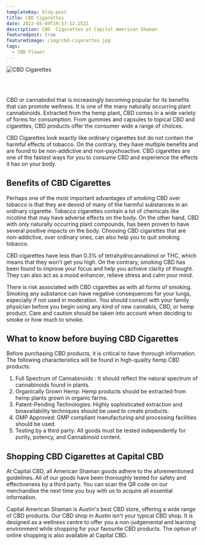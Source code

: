 ```yaml
---
templateKey: blog-post
title: CBD Cigarettes
date: 2022-05-09T19:57:12.252Z
description: CBD  Cigarettes at Capital American Shaman
featuredpost: true
featuredimage: /img/cbd-cigarettes.jpg
tags:
  - CBD Flower
---
```

![CBD Cigarettes](/img/cbd-cigarettes.jpg "CBD Cigarettes")

<Br><Br>

CBD or cannabidiol that is increasingly becoming popular for its benefits that can promote wellness.  It is one of the many naturally occurring plant cannabinoids. Extracted from the hemp plant, CBD comes in a wide variety of forms for consumption. From gummies and capsules to topical CBD and cigarettes, CBD products offer the consumer wide a range of choices.

CBD Cigarettes look exactly like ordinary cigarettes but do not contain the harmful effects of tobacco. On the contrary, they have multiple benefits and are found to be non-addictive and non-psychoactive. CBD cigarettes are one of the fastest ways for you to consume CBD and experience the effects it has on your body.

## Benefits of CBD Cigarettes

Perhaps one of the most important advantages of smoking CBD over tobacco is that they are devoid of many of the harmful substances in an ordinary cigarette. Tobacco cigarettes contain a lot of chemicals like nicotine that may have adverse effects on the body. On the other hand, CBD with only naturally occurring plant compounds, has been proven to have several positive impacts on the body. Choosing CBD cigarettes that are non-addictive, over ordinary ones, can also help you to quit smoking tobacco.

CBD cigarettes have less than 0.3% of tetrahydrocannabinol or THC, which means that they won’t get you high. On the contrary, smoking CBD has been found to improve your focus and help you achieve clarity of thought. They can also act as a mood enhancer, relieve stress and calm your mind.

There is risk associated with CBD cigarettes as with all forms of smoking.  Smoking any substance can have negative consequences for your lungs, especially if not used in moderation. You should consult with your family physician before you begin using any kind of new cannabis, CBD, or hemp product.  Care and caution should be taken into account when deciding to smoke or how much to smoke.

## What to know before buying CBD Cigarettes

Before purchasing CBD products, it is critical to have thorough information. The following characteristics will be found in high-quality hemp CBD products:

1. Full Spectrum of Cannabinoids : It should reflect the natural spectrum of cannabinoids found in plants.
2. Organically Grown Hemp: Hemp products should be extracted from hemp plants grown in organic farms.
3. Patent-Pending Technologies: Highly sophisticated extraction and bioavailability techniques should be used to create products.
4. GMP Approved: GMP compliant manufacturing and processing facilities should be used.
5. Testing by a third party: All goods must be tested independently for purity, potency, and Cannabinoid content.

## Shopping CBD Cigarettes at Capital CBD

At Capital CBD, all American Shaman goods adhere to the aforementioned guidelines. All of our goods have been thoroughly tested for safety and effectiveness by a third party. You can scan the QR code on our merchandise the next time you buy with us to acquire all essential information.

Capital American Shaman is Austin's best CBD store, offering a wide range of CBD products. Our CBD shop in Austin isn't your typical CBD shop. It is designed as a wellness centre to offer you a non-judgemental and learning environment while shopping for your favourite CBD products. The option of online shopping is also available at Capital CBD.